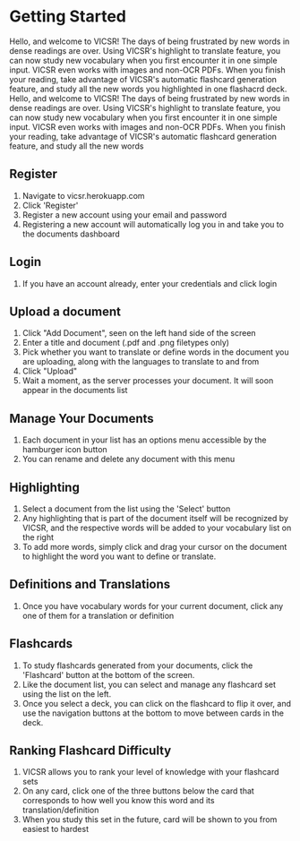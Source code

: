 # Getting Started

Hello, and welcome to VICSR! The days of being frustrated by new words in dense readings are over. 
Using VICSR's highlight to translate feature, you can now study new vocabulary when you first encounter it in one simple input. 
VICSR even works with images and non-OCR PDFs. 
When you finish your reading, take advantage of VICSR's automatic flashcard generation feature, and study all the new words you highlighted in one flashacrd deck. 
Hello, and welcome to VICSR! The days of being frustrated by new words in dense readings are over. Using VICSR's highlight to translate feature, you can now study new vocabulary when you first encounter it in one simple input. VICSR even works with images and non-OCR PDFs. When you finish your reading, take advantage of VICSR's automatic flashcard generation feature, and study all the new words 

## Register
1) Navigate to vicsr.herokuapp.com
2) Click 'Register'
3) Register a new account using your email and password
4) Registering a new account will automatically log you in and take you to the documents dashboard

## Login
1) If you have an account already, enter your credentials and click login

## Upload a document
1) Click "Add Document", seen on the left hand side of the screen
2) Enter a title and document (.pdf and .png filetypes only)
3) Pick whether you want to translate or define words in the document you are uploading, along with the languages to translate to and from
4) Click "Upload"
5) Wait a moment, as the server processes your document. It will soon appear in the documents list

## Manage Your Documents
1) Each document in your list has an options menu accessible by the hamburger icon button
2) You can rename and delete any document with this menu

## Highlighting
1) Select a document from the list using the 'Select' button
2) Any highlighting that is part of the document itself will be recognized by VICSR, and the respective words will be added to your vocabulary list on the right
3) To add more words, simply click and drag your cursor on the document to highlight the word you want to define or translate.

## Definitions and Translations
1) Once you have vocabulary words for your current document, click any one of them for a translation or definition

## Flashcards
1) To study flashcards generated from your documents, click the 'Flashcard' button at the bottom of the screen.
2) Like the document list, you can select and manage any flashcard set using the list on the left.
3) Once you select a deck, you can click on the flashcard to flip it over, and use the navigation buttons at the bottom to move between cards in the deck.

## Ranking Flashcard Difficulty
1) VICSR allows you to rank your level of knowledge with your flashcard sets
2) On any card, click one of the three buttons below the card that corresponds to how well you know this word and its translation/definition
3) When you study this set in the future, card will be shown to you from easiest to hardest


